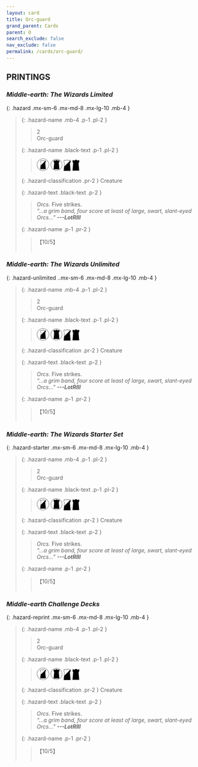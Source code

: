 ```yaml
---
layout: card
title: Orc-guard
grand_parent: Cards
parent: O
search_exclude: false
nav_exclude: false
permalink: /cards/orc-guard/
---
```


## PRINTINGS


### _Middle-earth: The Wizards Limited_

{: .hazard .mx-sm-6 .mx-md-8 .mx-lg-10 .mb-4 }
> {: .hazard-name .mb-4 .p-1 .pl-2 }
> > <div class="hazard-mp">2</div>
> > <div class="card-name">Orc-guard</div>
>
> {: .hazard-name .black-text .p-1 .pl-2 }
> > ![](/assets/images/shadow-land.svg) ![](/assets/images/dark-domain.svg) ![](/assets/images/shadow-hold.svg) ![](/assets/images/dark-hold.svg)
>
> {: .hazard-classification .pr-2 }
> Creature
>
> {: .hazard-text .black-text .p-2 }
> > _Orcs._ Five strikes. <br>_“...a grim band, four score at least of large, swart, slant-eyed _Orcs._.."_ ***---&#65279;LotRIII*** 
>
> {: .hazard-name .p-1 .pr-2 }
> > <div class="card-shield">【10/5】</div>
> > <div class="card-corruption">&nbsp;</div>

### _Middle-earth: The Wizards Unlimited_

{: .hazard-unlimited ..mx-sm-6 .mx-md-8 .mx-lg-10 .mb-4 }
> {: .hazard-name .mb-4 .p-1 .pl-2 }
> > <div class="hazard-mp">2</div>
> > <div class="card-name">Orc-guard</div>
>
> {: .hazard-name .black-text .p-1 .pl-2 }
> > ![](/assets/images/shadow-land.svg) ![](/assets/images/dark-domain.svg) ![](/assets/images/shadow-hold.svg) ![](/assets/images/dark-hold.svg)
>
> {: .hazard-classification .pr-2 }
> Creature
>
> {: .hazard-text .black-text .p-2 }
> > _Orcs._ Five strikes. <br>_“...a grim band, four score at least of large, swart, slant-eyed _Orcs._.."_ ***---&#65279;LotRIII*** 
>
> {: .hazard-name .p-1 .pr-2 }
> > <div class="card-shield">【10/5】</div>
> > <div class="card-corruption-white">&nbsp;</div>

### _Middle-earth: The Wizards Starter Set_

{: .hazard-starter .mx-sm-6 .mx-md-8 .mx-lg-10 .mb-4 }
> {: .hazard-name .mb-4 .p-1 .pl-2 }
> > <div class="hazard-mp">2</div>
> > <div class="card-name">Orc-guard</div>
>
> {: .hazard-name .black-text .p-1 .pl-2 }
> > ![](/assets/images/shadow-land.svg) ![](/assets/images/dark-domain.svg) ![](/assets/images/shadow-hold.svg) ![](/assets/images/dark-hold.svg)
>
> {: .hazard-classification .pr-2 }
> Creature
>
> {: .hazard-text .black-text .p-2 }
> > _Orcs._ Five strikes. <br>_“...a grim band, four score at least of large, swart, slant-eyed _Orcs._.."_ ***---&#65279;LotRIII*** 
>
> {: .hazard-name .p-1 .pr-2 }
> > <div class="card-shield">【10/5】</div>
> > <div class="card-corruption-white">&nbsp;</div>

### _Middle-earth Challenge Decks_

{: .hazard-reprint .mx-sm-6 .mx-md-8 .mx-lg-10 .mb-4 }
> {: .hazard-name .mb-4 .p-1 .pl-2 }
> > <div class="hazard-mp">2</div>
> > <div class="card-name">Orc-guard</div>
>
> {: .hazard-name .black-text .p-1 .pl-2 }
> > ![](/assets/images/shadow-land.svg) ![](/assets/images/dark-domain.svg) ![](/assets/images/shadow-hold.svg) ![](/assets/images/dark-hold.svg)
>
> {: .hazard-classification .pr-2 }
> Creature
>
> {: .hazard-text .black-text .p-2 }
> > _Orcs._ Five strikes. <br>_“...a grim band, four score at least of large, swart, slant-eyed _Orcs._.."_ ***---&#65279;LotRIII*** 
>
> {: .hazard-name .p-1 .pr-2 }
> > <div class="card-shield">【10/5】</div>
> > <div class="card-corruption-white">&nbsp;</div>
